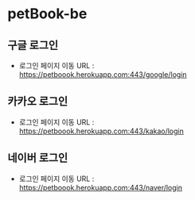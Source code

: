 # petBook-be

## 구글 로그인
 - 로그인 페이지 이동 URL : https://petboook.herokuapp.com:443/google/login
 
## 카카오 로그인
 - 로그인 페이지 이동 URL : https://petboook.herokuapp.com:443/kakao/login
  
## 네이버 로그인
 - 로그인 페이지 이동 URL : https://petboook.herokuapp.com:443/naver/login
